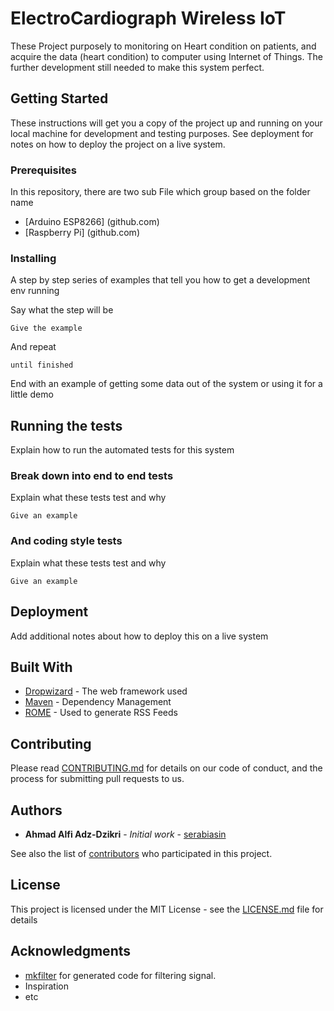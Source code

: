 # ElectroCardiograph Wireless IoT

These Project purposely to monitoring on Heart condition on patients, and acquire the data (heart condition) to computer using Internet of Things. The further development still needed to make this system perfect.

## Getting Started

These instructions will get you a copy of the project up and running on your local machine for development and testing purposes. See deployment for notes on how to deploy the project on a live system.

### Prerequisites

In this repository, there are two sub File which group based on the folder name

* [Arduino ESP8266] (github.com)
* [Raspberry Pi] (github.com)


### Installing

A step by step series of examples that tell you how to get a development env running

Say what the step will be

```
Give the example
```

And repeat

```
until finished
```

End with an example of getting some data out of the system or using it for a little demo

## Running the tests

Explain how to run the automated tests for this system

### Break down into end to end tests

Explain what these tests test and why

```
Give an example
```

### And coding style tests

Explain what these tests test and why

```
Give an example
```

## Deployment

Add additional notes about how to deploy this on a live system

## Built With

* [Dropwizard](http://www.dropwizard.io/1.0.2/docs/) - The web framework used
* [Maven](https://maven.apache.org/) - Dependency Management
* [ROME](https://rometools.github.io/rome/) - Used to generate RSS Feeds

## Contributing

Please read [CONTRIBUTING.md](https://gist.github.com/PurpleBooth/b24679402957c63ec426) for details on our code of conduct, and the process for submitting pull requests to us.



## Authors

* **Ahmad Alfi Adz-Dzikri** - *Initial work* - [serabiasin](https://github.com/serabiasin)

See also the list of [contributors](https://github.com/your/project/contributors) who participated in this project.

## License

This project is licensed under the MIT License - see the [LICENSE.md](LICENSE.md) file for details

## Acknowledgments

* [mkfilter](http://www-users.cs.york.ac.uk/~fisher/mkfilter/) for generated code for filtering signal. 
* Inspiration
* etc


